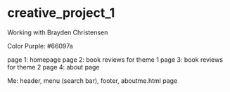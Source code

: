 # creative_project_1
Working with Brayden Christensen

Color Purple: #66097a

page 1: homepage
page 2: book reviews for theme 1
page 3: book reviews for theme 2
page 4: about page

Me: header, menu (search bar), footer, aboutme.html page